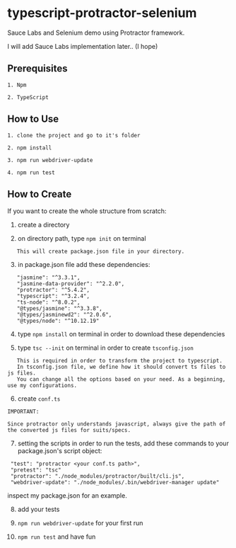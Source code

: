 # typescript-protractor-selenium
Sauce Labs and Selenium demo using Protractor framework.

I will add Sauce Labs implementation later.. (I hope)

## Prerequisites
```
1. Npm

2. TypeScript
```

## How to Use 
```text
1. clone the project and go to it's folder

2. npm install

3. npm run webdriver-update

4. npm run test
```

## How to Create
If you want to create the whole structure from scratch:

1. create a directory

2. on directory path, type `npm init` on terminal
```text
   This will create package.json file in your directory.
```

3. in package.json file add these dependencies:
```
   "jasmine": "^3.3.1",
   "jasmine-data-provider": "^2.2.0",
   "protractor": "^5.4.2",
   "typescript": "^3.2.4",
   "ts-node": "^8.0.2",
   "@types/jasmine": "^3.3.8",
   "@types/jasminewd2": "^2.0.6",
   "@types/node": "^10.12.19"
```

4. type `npm install` on terminal in order to download these dependencies

5. type `tsc --init` on terminal in order to create `tsconfig.json`
```text
   This is required in order to transform the project to typescript.
   In tsconfig.json file, we define how it should convert ts files to js files.
   You can change all the options based on your need. As a beginning, use my configurations.
``` 
6. create `conf.ts`  

```text
IMPORTANT:

Since protractor only understands javascript, always give the path of the converted js files for suits/specs.
```

7. setting the scripts
   in order to run the tests, add these commands to your package.json's script object:
```
 "test": "protractor <your conf.ts path>",
 "pretest": "tsc"
 "protractor": "./node_modules/protractor/built/cli.js",
 "webdriver-update": "./node_modules/.bin/webdriver-manager update"
```
      
   inspect my package.json for an example.

8. add your tests

9. `npm run webdriver-update` for your first run

10. `npm run test` and have fun
